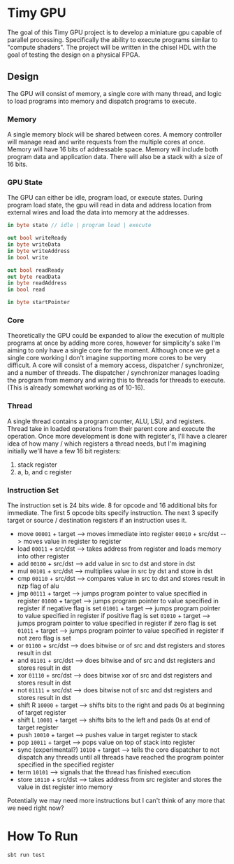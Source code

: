 # Timy GPU
The goal of this Timy GPU project is to develop a miniature gpu capable of parallel processing. Specifically the ability to execute programs similar to "compute shaders". The project will be written in the chisel HDL with the goal of testing the design on a physical FPGA.
## Design
The GPU will consist of memory, a single core with many thread, and logic to load programs into memory and dispatch programs to execute.
### Memory
A single memory block will be shared between cores. A memory controller will manage read and write requests from the multiple cores at once. Memory will have 16 bits of addressable space. Memory will include both program data and application data. There will also be a stack with a size of 16 bits.
### GPU State
The GPU can either be idle, program load, or execute states. During program load state, the gpu will read in data and address location from external wires and load the data into memory at the addresses.
```cs
in byte state // idle | program load | execute

out bool writeReady
in byte writeData
in byte writeAddress
in bool write

out bool readReady
out byte readData
in byte readAddress
in bool read

in byte startPointer
```
### Core
Theoretically the GPU could be expanded to allow the execution of multiple programs at once by adding more cores, however for simplicity's sake I'm aiming to only have a single core for the moment. Although once we get a single core working I don't imagine supporting more cores to be very difficult. A core will consist of a memory access, dispatcher / synchronizer, and a number of threads. The dispatcher / synchronizer manages loading the program from memory and wiring this to threads for threads to execute. (This is already somewhat working as of 10-16).
### Thread
A single thread contains a program counter, ALU, LSU, and registers. Thread take in loaded operations from their parent core and execute the operation. Once more development is done with register's, I'll have a clearer idea of how many / which registers a thread needs, but I'm imagining initially we'll have a few 16 bit registers:
1. stack register
2. a, b, and c register
### Instruction Set
The instruction set is 24 bits wide. 8 for opcode and 16 additional bits for immediate. The first 5 opcode bits specify instruction. The next 3 specify target or source / destination registers if an instruction uses it.
- move
	`00001` + target --> moves immediate into register
	`00010` + src/dst --> moves value in register to register
- load
	`00011` + src/dst --> takes address from register and loads memory into other register
- add
	`00100` + src/dst --> add value in src to dst and store in dst
- mul
	`00101` + src/dst --> multiplies value in src by dst and store in dst
- cmp
	`00110` + src/dst --> compares value in src to dst and stores result in nzp flag of alu
- jmp
	`00111` + target --> jumps program pointer to value specified in register
	`01000` + target --> jumps program pointer to value specified in register if negative flag is set
	`01001` + target --> jumps program pointer to value specified in register if positive flag is set
	`01010` + target --> jumps program pointer to value specified in register if zero flag is set
	`01011` + target --> jumps program pointer to value specified in register if not zero flag is set
- or
	`01100` + src/dst --> does bitwise or of src and dst registers and stores result in dst
- and
	`01101` + src/dst --> does bitwise and of src and dst registers and stores result in dst
- xor
	`01110` + src/dst --> does bitwise xor of src and dst registers and stores result in dst
- not
	`01111` + src/dst --> does bitwise not of src and dst registers and stores result in dst
- shift R
	`10000` + target --> shifts bits to the right and pads 0s at beginning of target register
- shift L
	`10001` + target --> shifts bits to the left and pads 0s at end of target register
- push
	`10010` + target --> pushes value in target register to stack
- pop
	`10011` + target --> pops value on top of stack into register
- sync (experimental?)
	`10100` + target --> tells the core dispatcher to not dispatch any threads until all threads have reached the program pointer specified in the specified register
- term
	`10101` --> signals that the thread has finished execution
- store
	`10110` + src/dst --> takes address from src register and stores the value in dst register into memory
	
Potentially we may need more instructions but I can't think of any more that we need right now?
# How To Run
`sbt run test`
